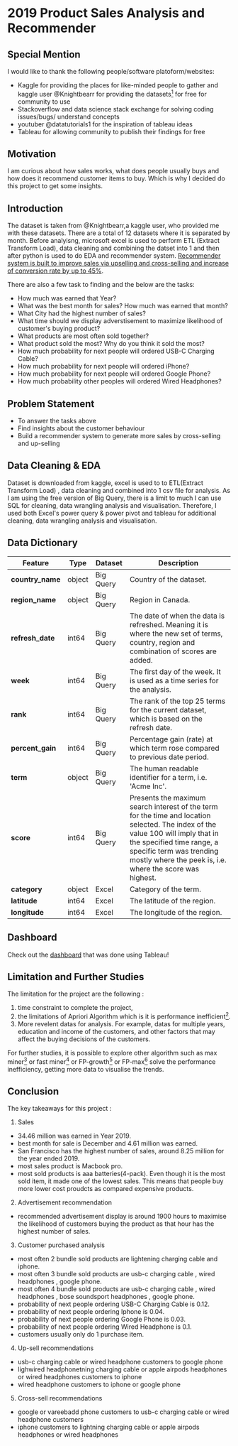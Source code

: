 # 2019 Product Sales Analysis and Recommender


## Special Mention

I would like to thank the following people/software platoform/websites:
- Kaggle for providing the places for like-minded people to gather and kaggle user @Knightbearr for providing the datasets<a href="https://www.kaggle.com/datasets/knightbearr/sales-product-data/" target="_blank"><sup>1</sup></a> for free for community to use
- Stackoverflow and data science stack exchange for solving coding issues/bugs/ understand concepts
- youtuber @datatutorials1 for the inspiration of tableau ideas
- Tableau for allowing community to publish their findings for free

## Motivation

I am curious about how sales works, what does people usually buys and how does it recommend customer items to buy. Which is why I decided do this project to get some insights.


## Introduction

The dataset is taken from @Knightbearr,a kaggle user, who provided me with these datasets. There are a total of 12 datasets where it is separated by month. Before analyisng, microsoft excel is used to perform ETL (Extract Transform Load), data cleaning and combining the datset into 1 and then after python is used to do EDA and recommender system. [Recommender system is built to improve sales via upselling and cross-selling and increase of conversion rate by up to 45%](https://blog.saleslayer.com/recommendation-systems-ecommerce#collab).

There are also a few task to finding and the below are the tasks:
- How much was earned that Year?
- What was the best month for sales? How much was earned that month?
- What City had the highest number of sales?
- What time should we display adverstisement to maximize likelihood of customer's buying product?
- What products are most often sold together?
- What product sold the most? Why do you think it sold the most? 
- How much probability for next people will ordered USB-C Charging Cable?
- How much probability for next people will ordered iPhone?
- How much probability for next people will ordered Google Phone?
- How much probability other peoples will ordered Wired Headphones?

## Problem Statement

- To answer the tasks above
- Find insights about the customer behaviour
- Build a recommender system to generate more sales by cross-selling and up-selling


## Data Cleaning & EDA

Dataset is downloaded from kaggle, excel is used to to ETL(Extract Transform Load) , data cleaning and combined into 1 csv file for analysis. As I am using the free version of Big Query, there is a limit to much I can use SQL for cleaning, data wrangling analysis and visualisation. Therefore, I used both Excel's power query & power pivot and tableau for additional cleaning, data wrangling analysis and visualisation.


## Data Dictionary

|Feature|Type|Dataset|Description|
|---|---|---|---|
|**country_name**|object|Big Query|Country of the dataset.| 
|**region_name**|object|Big Query|Region in Canada.| 
|**refresh_date**|int64|Big Query|The date of when the data is refreshed. Meaning it is where the new set of terms, country, region and combination of scores are added.| 
|**week**|int64|Big Query|The first day of the week. It is used as a time series for the analysis.| 
|**rank**|int64|Big Query|The rank of the top 25 terms for the current dataset, which is based on the refresh date.| 
|**percent_gain**|int64|Big Query|Percentage gain (rate) at which term rose compared to previous date period.| 
|**term**|object|Big Query|The human readable identifier for a term, i.e. 'Acme Inc'.| 
|**score**|int64|Big Query|Presents the maximum search interest of the term for the time and location selected. The index of the value 100 will imply that in the specified time range, a specific term was trending mostly where the peek is, i.e. where the score was highest.| 
|**category**|object|Excel|Category of the term.| 
|**latitude**|int64|Excel|The latitude of the region.|
|**longitude**|int64|Excel|The longitude of the region.|


## Dashboard

Check out the <a href="https://public.tableau.com/app/profile/jimmy5898/viz/2019SalesRecommenderDashboard/Dashboard">dashboard</a> that was done using Tableau!


## Limitation and Further Studies

The limitation for the project are the following :
1. time constraint to complete the project,
2. the limitations of Apriori Algorithm which is it is performance inefficient<a href="https://en.wikipedia.org/wiki/Apriori_algorithm" target="_blank"><sup>2</sup></a>. 
3. More revelent datas for analysis. For example, datas for multiple years, education and income of the customers, and other factors that may affect the buying decisions of the customers.

For further studies, it is possible to explore other algorithm such as max miner<a href="https://www2.cs.sfu.ca/CourseCentral/741/jpei/readings/baya98.pdf" target="_blank"><sup>3</sup></a> or fast miner<a href="https://www.researchgate.net/publication/253105580_Efficiently_mining_maximal_frequent_patterns_fast-miner" target="_blank"><sup>4</sup></a> or FP-growth<a href="https://towardsdatascience.com/fp-growth-frequent-pattern-generation-in-data-mining-with-python-implementation-244e561ab1c3to" target="_blank"><sup>5</sup></a> or FP-max<a href="https://rasbt.github.io/mlxtend/user_guide/frequent_patterns/fpmax/" target="_blank"><sup>6</sup></a> solve the performance inefficiency, getting more data to visualise the trends.


## Conclusion

The key takeaways for this project :
1. Sales
- 34.46 million was earned in Year 2019.
- best month for sale is December and 4.61 million was earned.
- San Francisco has the highest number of sales, around 8.25 million for the year ended 2019.
- most sales product is Macbook pro.
- most sold products is aaa batteries(4-pack). Even though it is the most sold item, it made one of the lowest sales. This means that people buy more lower cost proudcts as compared expensive products.

2. Advertisement recommendation
- recommended advertisement display is around 1900 hours to maximise the likelihood of customers buying the product as that hour has the highest number of sales.

3. Customer purchased analysis
- most often 2 bundle sold products are lightening charging cable and iphone.
- most often 3 bundle sold products are usb-c charging cable , wired headphones , google phone.
- most often 4 bundle sold products are usb-c charging cable , wired headphones , bose soundsport headphones , google phone.
- probability of next people ordering USB-C Charging Cable is 0.12.
- probability of next people ordering Iphone is 0.04.
- probability of next people ordering Google Phone is 0.03.
- probability of next people ordering Wired Headphone is 0.1.
- customers usually only do 1 purchase item.

4. Up-sell recommendations
- usb-c charging cable or wired headphone customers to google phone
- lighwired headphonetning charging cable or apple airpods headphones or wired headphones customers to iphone
- wired headphone customers to iphone or google phone

5. Cross-sell recommendations
- google or vareebadd phone customers to usb-c charging cable or wired headphone customers
- iphone customers to lightning charging cable or apple airpods headphones or wired headphones

